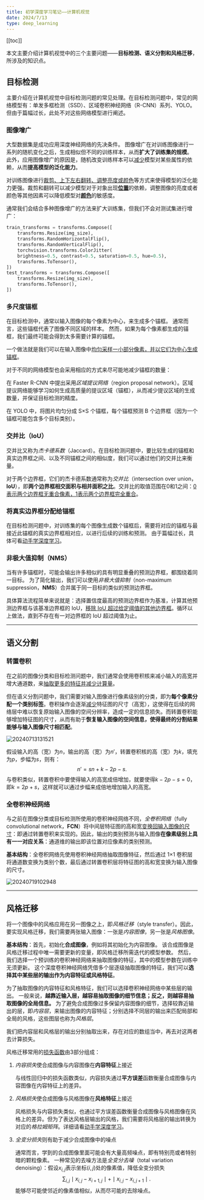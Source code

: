 ```yaml
---
title: 初学深度学习笔记——计算机视觉
date: 2024/7/13
type: deep_learning
---
```


[[toc]]

本文主要介绍计算机视觉中的三个主要问题——**目标检测、语义分割和风格迁移**，所涉及的知识点。

## 目标检测

主要介绍在计算机视觉中目标检测问题的常见处理。在目标检测问题中，常见的网络模型有：单发多框检测（SSD）、区域卷积神经网络（R-CNN）系列、YOLO。但由于篇幅过长，此处不对这些网络模型进行阐述。

### 图像增广

大型数据集是成功应用深度神经网络的先决条件。 图像增广在对训练图像进行一系列的随机变化之后，生成相似但不同的训练样本，从而**扩大了训练集的规模**。 此外，应用图像增广的原因是，随机改变训练样本可以<u>减少</u>模型对某些属性的依赖，从而**提高模型的泛化能力**。

对训练图像进行<u>裁剪、上下左右翻转、调整亮度或颜色</u>等方式来使得模型的泛化能力更强。裁剪和翻转可以减少模型对于对象出现<u>**位置**</u>的依赖，调整图像的亮度或者颜色等其他因素可以降低模型对<u>**颜色**</u>的敏感度。

通常我们会结合多种图像增广的方法来扩大训练集，但我们不会对测试集进行增广：

```python
train_transforms = transforms.Compose([
    transforms.Resize(img_size),
    transforms.RandomHorizontalFlip(),
    transforms.RandomVerticalFlip(),
    torchvision.transforms.ColorJitter(
    brightness=0.5, contrast=0.5, saturation=0.5, hue=0.5),
    transforms.ToTensor(),
])
test_transforms = transforms.Compose([
    transforms.Resize(img_size),
    transforms.ToTensor(),
])
```

### 多尺度锚框

在目标检测中，通常以输入图像的每个像素为中心，来生成多个锚框。 通常而言，这些锚框代表了图像不同区域的样本。 然而，如果为每个像素都生成的锚框，我们最终可能会得到太多需要计算的锚框。

一个做法就是我们可以在输入图像中<u>均匀采样一小部分像素，并以它们为中心生成锚框</u>。

对于不同的网络模型也会采用相应的方式来尽可能地减少锚框的数量：

在 Faster R-CNN 中提出采用*区域提议网络*（region proposal network）。区域提议网络能够学习如何生成高质量的提议区域（锚框），从而减少提议区域的生成数量，并保证目标检测的精度。

在 YOLO 中，将图片均匀分成 S×S 个锚框，每个锚框预测 B 个边界框（因为一个锚框可能包含多个目标类别）。

### 交并比（IoU）

交并比又称为*杰卡德系数*（Jaccard）。在目标检测问题中，要比较生成的锚框和真实边界框之间、以及不同锚框之间的相似度，我们可以通过他们的交并比来衡量。

对于两个边界框，它们的杰卡德系数通常称为*交并比*（intersection over union，**IoU**），即**两个边界框相交面积与相并面积之比**。交并比的取值范围在0和1之间：<u>0表示两个边界框无重合像素，1表示两个边界框完全重合</u>。

### 将真实边界框分配给锚框

在目标检测问题中，对训练集的每个图像生成数个锚框后，需要将对应的锚框与最接近此锚框的真实边界框相对应，以进行后续的训练和预测。 由于篇幅过长，具体可看[动手学深度学习](https://zh.d2l.ai/chapter_computer-vision/anchor.html#id4)。

### 非极大值抑制（NMS）

当有许多锚框时，可能会输出许多相似的具有明显重叠的预测边界框，都围绕着同一目标。 为了简化输出，我们可以使用*非极大值抑制*（non-maximum suppression，**NMS**）合并属于同一目标的类似的预测边界框。

具体算法流程简单来说就是：选择置信度最高的预测边界框作为基准，计算其他预测边界框与该基准边界框的 IoU，<u>移除 IoU 超过给定阈值的其他边界框</u>。循环以上做法，直到不存在有一对边界框的 IoU 超过阈值为止。

------

## 语义分割

### 转置卷积

在之前的图像分类和目标检测问题中，我们通常会使用卷积核来减小输入的高宽并增大通道数，来<u>抽取更多的特征并减少计算量</u>。

但在语义分割问题中，我们需要对输入图像进行像素级别的分类，即为**每个像素分配一个类别标签**。卷积操作会逐渐<u>减少</u>特征图的尺寸（高宽），这使得在后续的网络层中难以恢复原始输入图像的空间分辨率，造成一定的信息损失。而转置卷积能够增加特征图的尺寸，从而有助于**恢复输入图像的空间信息，使得最终的分割结果能够与输入图像尺寸相匹配**。

![20240713131521](./20240713131521.png)

假设输入的高（宽）为$n$，输出的高（宽）为$n'$，转置卷积核的高（宽）为$k$，填充为$p$，步幅为$s$，则有：
$$
n'=sn+k-2p-s.
$$
与卷积类似，转置卷积中要使得输入的高宽成倍增加，就要使得$k-2p-s=0$，即$k=2p+s$，这样就可以通过步幅来成倍地增加输入的高宽。

### 全卷积神经网络

与之前在图像分类或目标检测所使用的卷积神经网络不同，*全卷积网络*（fully convolutional network，**FCN**）将中间层特征图的高和宽<u>变换回输入图像的尺寸</u>：即通过转置卷积来实现的。因此，输出的类别预测与输入图像**在像素级别上具有一一对应关系**：通道维的输出即该位置对应像素的类别预测。

**基本结构**：全卷积网络先使用卷积神经网络抽取图像特征，然后通过 1×1 卷积层将通道数变换为类别个数，最后通过转置卷积层将特征图的高和宽变换为输入图像的尺寸。

![20240719102948](./20240719102948.png)

------

## 风格迁移

将一个图像中的风格应用在另一图像之上，即*风格迁移*（style transfer）。因此，要实现风格迁移，我们需要两张输入图像：一张是*内容图像*，另一张是*风格图像*。

**基本结构**：首先，初始化**合成图像**，例如将其初始化为内容图像。 该合成图像是风格迁移过程中唯一需要更新的变量，即风格迁移所需迭代的模型参数。 然后，我们选择一个预训练的卷积神经网络来抽取图像的特征，其中的模型参数在训练中无须更新。 这个深度卷积神经网络凭借多个层逐级抽取图像的特征，我们可以**选择其中某些层的输出作为内容特征或风格特征**。

为了抽取图像的内容特征和风格特征，我们可以选择卷积神经网络中某些层的输出。 一般来说，**越靠近输入层，越容易抽取图像的细节信息；反之，则越容易抽取图像的全局信息。** 为了避免合成图像过多保留内容图像的细节，选择较靠近输出的层，即*内容层*，来输出图像的内容特征；分别选择不同层的输出来匹配局部和全局的风格，这些图层也称为*风格层*。 

我们把内容层和风格层的输出分别抽取出来，存在对应的数组当中，再去对这两者去计算损失。

风格迁移常用的<u>损失函数</u>由3部分组成：

1. *内容损失*使合成图像与内容图像在**内容特征**上接近

   与线性回归中的损失函数类似，内容损失通过**平方误差**函数衡量合成图像与内容图像在内容特征上的差异。

2. *风格损失*使合成图像与风格图像在**风格特征**上接近

   风格损失与内容损失类似，也通过平方误差函数衡量合成图像与风格图像在风格上的差异。但为了表达风格层输出的风格，我们需要将风格层的输出转换为对应的*格拉姆矩阵*。详细请看[动手学深度学习](https://zh.d2l.ai/chapter_computer-vision/neural-style.html#id10)。

3. *全变分损失*则有助于减少合成图像中的噪点

   通常而言，学到的合成图像里面可能会有大量高频噪点，即有特别亮或者特别暗的颗粒像素。 一种常见的去噪方法是*全变分去噪*（total variation denoising）：假设$x_{i,j}$表示坐标$(i,j)$处的像素值，降低全变分损失
   $$
   \sum_{i,j}\mid{x_{i,j}-x_{i+1,j}}\mid+\mid{x_{i,j}-x_{i,j+1}}\mid.
   $$
   能够尽可能使邻近的像素值相似，从而尽可能的去除噪点。